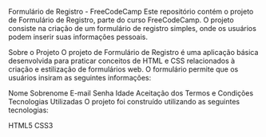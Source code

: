 Formulário de Registro - FreeCodeCamp
Este repositório contém o projeto de Formulário de Registro, parte do curso FreeCodeCamp. O projeto consiste na criação de um formulário de registro simples, onde os usuários podem inserir suas informações pessoais.

Sobre o Projeto
O projeto de Formulário de Registro é uma aplicação básica desenvolvida para praticar conceitos de HTML e CSS relacionados à criação e estilização de formulários web. O formulário permite que os usuários insiram as seguintes informações:

Nome
Sobrenome
E-mail
Senha
Idade
Aceitação dos Termos e Condições
Tecnologias Utilizadas
O projeto foi construído utilizando as seguintes tecnologias:

HTML5
CSS3